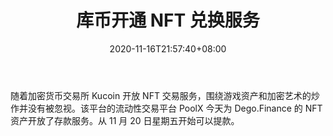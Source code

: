 ﻿---
title: "库币开通 NFT 兑换服务"
date: 2020-11-16T21:57:40+08:00
lastmod: 2020-11-16T16:45:40+08:00
draft: false
authors: ["Joanna"]
description: "随着加密货币交易所 Kucoin 开放 NFT 交易服务，围绕游戏资产和加密艺术的炒作并没有被忽视。该平台的流动性交易平台 PoolX 今天为 Dego.Finance 的 NFT 资产开放了存款服务。从 11 月 20 日星期五开始可以提款。"
featuredImage: "kucoin-opens-nft-exchange-service.png"
tags: ["Strategy Game","策略游戏","Play to Earn"]
categories: ["news"]
news: ["策略游戏"]
weight: 
lightgallery: true
pinned: false
recommend: false
recommend1: false
---

随着加密货币交易所 Kucoin 开放 NFT 交易服务，围绕游戏资产和加密艺术的炒作并没有被忽视。该平台的流动性交易平台 PoolX 今天为 Dego.Finance 的 NFT 资产开放了存款服务。从 11 月 20 日星期五开始可以提款。

<!--more-->

